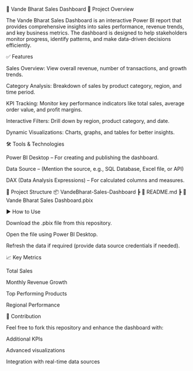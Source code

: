 🚆 Vande Bharat Sales Dashboard
📌 Project Overview

The Vande Bharat Sales Dashboard is an interactive Power BI report that provides comprehensive insights into sales performance, revenue trends, and key business metrics. The dashboard is designed to help stakeholders monitor progress, identify patterns, and make data-driven decisions efficiently.

✅ Features

Sales Overview: View overall revenue, number of transactions, and growth trends.

Category Analysis: Breakdown of sales by product category, region, and time period.

KPI Tracking: Monitor key performance indicators like total sales, average order value, and profit margins.

Interactive Filters: Drill down by region, product category, and date.

Dynamic Visualizations: Charts, graphs, and tables for better insights.

🛠 Tools & Technologies

Power BI Desktop – For creating and publishing the dashboard.

Data Source – (Mention the source, e.g., SQL Database, Excel file, or API)

DAX (Data Analysis Expressions) – For calculated columns and measures.

📂 Project Structure
📦 VandeBharat-Sales-Dashboard
 ┣ 📜 README.md
 ┣ 📜 Vande Bharat Sales Dashboard.pbix


▶ How to Use

Download the .pbix file from this repository.

Open the file using Power BI Desktop.

Refresh the data if required (provide data source credentials if needed).

📈 Key Metrics

Total Sales

Monthly Revenue Growth

Top Performing Products

Regional Performance

🤝 Contribution

Feel free to fork this repository and enhance the dashboard with:

Additional KPIs

Advanced visualizations

Integration with real-time data sources
